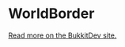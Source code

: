 WorldBorder
===========

<a href="http://dev.bukkit.org/server-mods/worldborder/">Read more on the BukkitDev site.</a>
